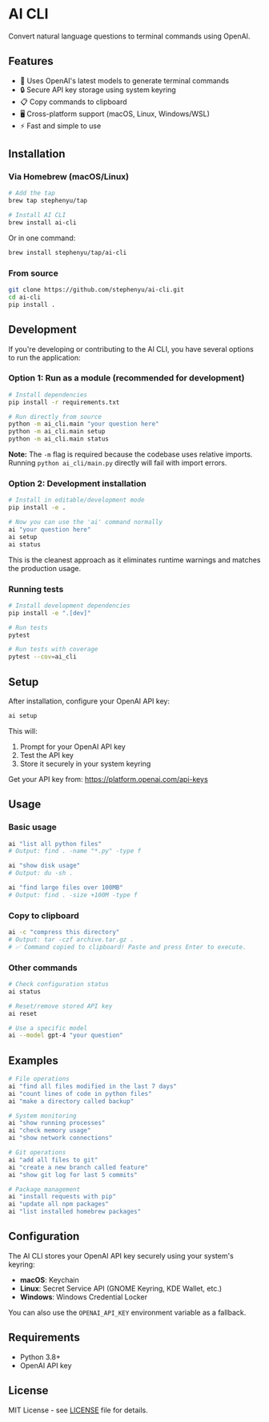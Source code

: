 # AI CLI

Convert natural language questions to terminal commands using OpenAI.

## Features

- 🤖 Uses OpenAI's latest models to generate terminal commands
- 🔒 Secure API key storage using system keyring
- 📋 Copy commands to clipboard
- 🖥️ Cross-platform support (macOS, Linux, Windows/WSL)
- ⚡ Fast and simple to use

## Installation

### Via Homebrew (macOS/Linux)

```bash
# Add the tap
brew tap stephenyu/tap

# Install AI CLI
brew install ai-cli
```

Or in one command:
```bash
brew install stephenyu/tap/ai-cli
```

### From source

```bash
git clone https://github.com/stephenyu/ai-cli.git
cd ai-cli
pip install .
```

## Development

If you're developing or contributing to the AI CLI, you have several options to run the application:

### Option 1: Run as a module (recommended for development)

```bash
# Install dependencies
pip install -r requirements.txt

# Run directly from source
python -m ai_cli.main "your question here"
python -m ai_cli.main setup
python -m ai_cli.main status
```

**Note:** The `-m` flag is required because the codebase uses relative imports. Running `python ai_cli/main.py` directly will fail with import errors.

### Option 2: Development installation

```bash
# Install in editable/development mode
pip install -e .

# Now you can use the 'ai' command normally
ai "your question here"
ai setup
ai status
```

This is the cleanest approach as it eliminates runtime warnings and matches the production usage.

### Running tests

```bash
# Install development dependencies
pip install -e ".[dev]"

# Run tests
pytest

# Run tests with coverage
pytest --cov=ai_cli
```

## Setup

After installation, configure your OpenAI API key:

```bash
ai setup
```

This will:
1. Prompt for your OpenAI API key
2. Test the API key
3. Store it securely in your system keyring

Get your API key from: https://platform.openai.com/api-keys

## Usage

### Basic usage

```bash
ai "list all python files"
# Output: find . -name "*.py" -type f

ai "show disk usage"
# Output: du -sh .

ai "find large files over 100MB"
# Output: find . -size +100M -type f
```

### Copy to clipboard

```bash
ai -c "compress this directory"
# Output: tar -czf archive.tar.gz .
# ✅ Command copied to clipboard! Paste and press Enter to execute.
```

### Other commands

```bash
# Check configuration status
ai status

# Reset/remove stored API key
ai reset

# Use a specific model
ai --model gpt-4 "your question"
```

## Examples

```bash
# File operations
ai "find all files modified in the last 7 days"
ai "count lines of code in python files"
ai "make a directory called backup"

# System monitoring
ai "show running processes"
ai "check memory usage"
ai "show network connections"

# Git operations
ai "add all files to git"
ai "create a new branch called feature"
ai "show git log for last 5 commits"

# Package management
ai "install requests with pip"
ai "update all npm packages"
ai "list installed homebrew packages"
```

## Configuration

The AI CLI stores your OpenAI API key securely using your system's keyring:

- **macOS**: Keychain
- **Linux**: Secret Service API (GNOME Keyring, KDE Wallet, etc.)
- **Windows**: Windows Credential Locker

You can also use the `OPENAI_API_KEY` environment variable as a fallback.

## Requirements

- Python 3.8+
- OpenAI API key

## License

MIT License - see [LICENSE](LICENSE) file for details. 